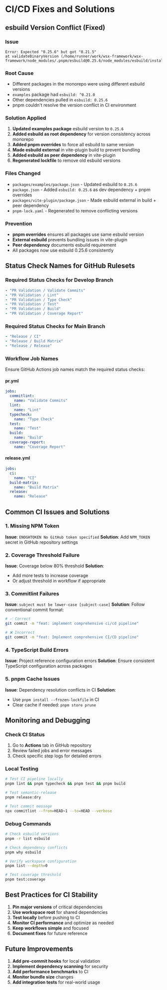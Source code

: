 # CI/CD Fixes and Solutions

## esbuild Version Conflict (Fixed)

### Issue
```
Error: Expected "0.25.6" but got "0.21.5"
at validateBinaryVersion (/home/runner/work/wsx-framework/wsx-framework/node_modules/.pnpm/esbuild@0.25.6/node_modules/esbuild/install.js:136:11)
```

### Root Cause
- Different packages in the monorepo were using different esbuild versions
- `examples` package had `esbuild: ^0.21.0`
- Other dependencies pulled in `esbuild: 0.25.6`
- pnpm couldn't resolve the version conflict in CI environment

### Solution Applied
1. **Updated examples package** esbuild version to `0.25.6`
2. **Added esbuild as root dependency** for version consistency across monorepo
3. **Added pnpm overrides** to force all esbuild to same version
4. **Made esbuild external** in vite-plugin build to prevent bundling
5. **Added esbuild as peer dependency** in vite-plugin
6. **Regenerated lockfile** to remove old esbuild versions

### Files Changed
- `packages/examples/package.json` - Updated esbuild to `0.25.6`
- `package.json` - Added `esbuild: 0.25.6` as dev dependency + pnpm overrides
- `packages/vite-plugin/package.json` - Made esbuild external in build + peer dependency
- `pnpm-lock.yaml` - Regenerated to remove conflicting versions

### Prevention
- **pnpm overrides** ensures all packages use same esbuild version
- **External esbuild** prevents bundling issues in vite-plugin
- **Peer dependency** documents esbuild requirement
- All packages now use esbuild 0.25.6 consistently

## Status Check Names for GitHub Rulesets

### Required Status Checks for Develop Branch
```yaml
- "PR Validation / Validate Commits"
- "PR Validation / Lint"  
- "PR Validation / Type Check"
- "PR Validation / Test"
- "PR Validation / Build"
- "PR Validation / Coverage Report"
```

### Required Status Checks for Main Branch
```yaml
- "Release / CI"
- "Release / Build Matrix"
- "Release / Release"
```

### Workflow Job Names
Ensure GitHub Actions job names match the required status checks:

#### pr.yml
```yaml
jobs:
  commitlint:
    name: "Validate Commits"
  lint:
    name: "Lint"
  typecheck:
    name: "Type Check"
  test:
    name: "Test"
  build:
    name: "Build"
  coverage-report:
    name: "Coverage Report"
```

#### release.yml
```yaml
jobs:
  ci:
    name: "CI"
  build-matrix:
    name: "Build Matrix"
  release:
    name: "Release"
```

## Common CI Issues and Solutions

### 1. Missing NPM Token
**Issue**: `ENOGHTOKEN No GitHub token specified`
**Solution**: Add `NPM_TOKEN` secret in GitHub repository settings

### 2. Coverage Threshold Failure
**Issue**: Coverage below 80% threshold
**Solution**: 
- Add more tests to increase coverage
- Or adjust threshold in workflow if appropriate

### 3. Commitlint Failures
**Issue**: `subject must be lower-case [subject-case]`
**Solution**: Follow conventional commit format:
```bash
# ✅ Correct
git commit -m "feat: implement comprehensive ci/cd pipeline"

# ❌ Incorrect  
git commit -m "feat: Implement comprehensive CI/CD pipeline"
```

### 4. TypeScript Build Errors
**Issue**: Project reference configuration errors
**Solution**: Ensure consistent TypeScript configuration across packages

### 5. pnpm Cache Issues
**Issue**: Dependency resolution conflicts in CI
**Solution**: 
- Use `pnpm install --frozen-lockfile` in CI
- Clear cache if needed: `pnpm store prune`

## Monitoring and Debugging

### Check CI Status
1. Go to **Actions** tab in GitHub repository
2. Review failed jobs and error messages
3. Check specific step logs for detailed errors

### Local Testing
```bash
# Test CI pipeline locally
pnpm lint && pnpm typecheck && pnpm test && pnpm build

# Test semantic-release
pnpm release:dry

# Test commit message
npx commitlint --from=HEAD~1 --to=HEAD --verbose
```

### Debug Commands
```bash
# Check esbuild versions
pnpm -r list esbuild

# Check dependency conflicts
pnpm why esbuild

# Verify workspace configuration
pnpm list --depth=0

# Test coverage threshold
pnpm test:coverage
```

## Best Practices for CI Stability

1. **Pin major versions** of critical dependencies
2. **Use workspace root** for shared dependencies
3. **Test locally** before pushing to CI
4. **Monitor CI performance** and optimize as needed
5. **Keep workflows simple** and focused
6. **Document fixes** for future reference

## Future Improvements

1. **Add pre-commit hooks** for local validation
2. **Implement dependency scanning** for security
3. **Add performance benchmarks** to CI
4. **Monitor bundle size** changes
5. **Add integration tests** for real-world usage